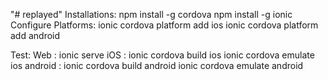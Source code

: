 "# replayed" 
Installations:
npm install -g cordova
npm install -g ionic
Configure Platforms:
ionic cordova platform add ios
ionic cordova platform add android

Test:
Web : ionic serve
iOS : 
      ionic cordova build ios
      ionic cordova emulate ios
android : 
    ionic cordova build android
    ionic cordova emulate android 

